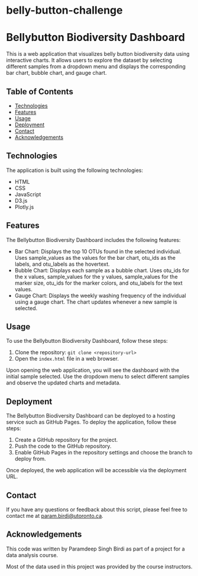# belly-button-challenge
# Bellybutton Biodiversity Dashboard

This is a web application that visualizes belly button biodiversity data using interactive charts. It allows users to explore the dataset by selecting different samples from a dropdown menu and displays the corresponding bar chart, bubble chart, and gauge chart.

## Table of Contents
- [Technologies](#technologies)
- [Features](#features)
- [Usage](#usage)
- [Deployment](#deployment)
- [Contact](#contact)
- [Acknowledgements](#acknowledgements)

## Technologies

The application is built using the following technologies:

- HTML
- CSS
- JavaScript
- D3.js
- Plotly.js

## Features

The Bellybutton Biodiversity Dashboard includes the following features:

- Bar Chart: Displays the top 10 OTUs found in the selected individual. Uses sample_values as the values for the bar chart, otu_ids as the labels, and otu_labels as the hovertext.
- Bubble Chart: Displays each sample as a bubble chart. Uses otu_ids for the x values, sample_values for the y values, sample_values for the marker size, otu_ids for the marker colors, and otu_labels for the text values.
- Gauge Chart: Displays the weekly washing frequency of the individual using a gauge chart. The chart updates whenever a new sample is selected.

## Usage

To use the Bellybutton Biodiversity Dashboard, follow these steps:

1. Clone the repository: `git clone <repository-url>`
2. Open the `index.html` file in a web browser.

Upon opening the web application, you will see the dashboard with the initial sample selected. Use the dropdown menu to select different samples and observe the updated charts and metadata.

## Deployment

The Bellybutton Biodiversity Dashboard can be deployed to a hosting service such as GitHub Pages. To deploy the application, follow these steps:

1. Create a GitHub repository for the project.
2. Push the code to the GitHub repository.
3. Enable GitHub Pages in the repository settings and choose the branch to deploy from.

Once deployed, the web application will be accessible via the deployment URL.

## Contact

If you have any questions or feedback about this script, please feel free to contact me at param.birdi@utoronto.ca.

## Acknowledgements

This code was written by Paramdeep Singh Birdi as part of a project for a data analysis course.

Most of the data used in this project was provided by the course instructors.

